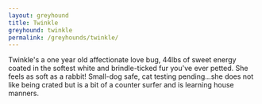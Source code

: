 ```yaml
---
layout: greyhound
title: Twinkle
greyhound: twinkle
permalink: /greyhounds/twinkle/
---
```



Twinkle's a one year old affectionate love bug, 44lbs of sweet energy coated in the softest white and brindle-ticked fur
you've ever petted. She feels as soft as a rabbit! Small-dog safe, cat testing pending...she does not like being crated
but is a bit of a counter surfer and is learning house manners.
